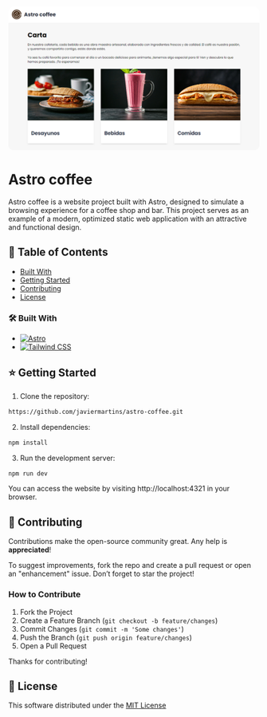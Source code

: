 <!-- PROJECT LOGO -->

<a href="">
  <img src="public/img/readme.png" alt="Logo" style="border-radius: 10px;" />
</a>

<!-- ABOUT THE PROJECT -->

# Astro coffee

Astro coffee is a website project built with Astro, designed to simulate a browsing experience for a coffee shop and bar. This project serves as an example of a modern, optimized static web application with an attractive and functional design.

<!-- TABLE OF CONTENTS -->

## 🚩 Table of Contents

- [Built With](#built-with)
- [Getting Started](#getting-started)
- [Contributing](#contributing)
- [License](#license)

### 🛠️ Built With <a id='built-with'></a>

- [![Astro][Astro]][Astro-url]
- [![Tailwind CSS][Tailwind]][Tailwind-url]

[Astro]: https://img.shields.io/badge/astro-%232C2052.svg?style=for-the-badge&logo=astro&logoColor=white
[Astro-url]: https://astro.build/
[Tailwind]: https://img.shields.io/badge/Tailwind_CSS-38B2AC?style=for-the-badge&logo=tailwind-css&logoColor=white
[Tailwind-url]: https://tailwindcss.com/

<!-- GETTING STARTED -->

## ⭐ Getting Started <a id='getting-started'></a>

1. Clone the repository:

```bash
https://github.com/javiermartins/astro-coffee.git
```

2. Install dependencies:

```bash
npm install
```

3. Run the development server:

```bash
npm run dev
```

You can access the website by visiting http://localhost:4321 in your browser.

<!-- CONTRIBUTING -->

## 💬 Contributing <a id='contributing'></a>

Contributions make the open-source community great. Any help is **appreciated**!

To suggest improvements, fork the repo and create a pull request or open an "enhancement" issue. Don’t forget to star the project!

### How to Contribute

1. Fork the Project
2. Create a Feature Branch (`git checkout -b feature/changes`)
3. Commit Changes (`git commit -m 'Some changes'`)
4. Push the Branch (`git push origin feature/changes`)
5. Open a Pull Request

Thanks for contributing!

<!-- LICENSE -->

## 📜 License <a id='license'></a>

This software distributed under the [MIT License](https://github.com/javiermartins/astro-coffee/blob/master/LICENSE)
